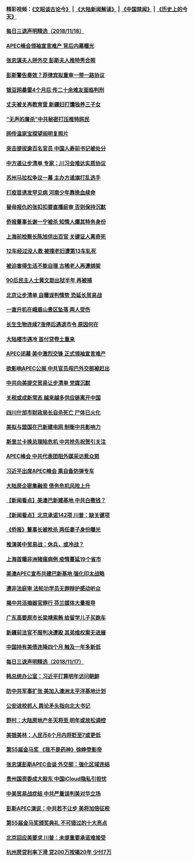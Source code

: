 #### 精彩视频：[《文昭谈古论今》](https://github.com/gfw-breaker/wenzhao/blob/master/README.md?t=11190631) | [《大陆新闻解读》](https://github.com/gfw-breaker/ntdtv-comedy/blob/master/README.md?t=11190631) | [《中国禁闻》](https://github.com/gfw-breaker/ntdtv-news/blob/master/README.md?t=11190631) | [《历史上的今天》](https://github.com/gfw-breaker/today-in-history/blob/master/README.md?t=11190631) 


#### [每日三退声明精选（2018/11/18）](../pages/nsc413/n10860710.md?t=11190631) 

#### [APEC峰会领袖宣言难产 背后内幕曝光](../pages/nsc413/n10860353.md?t=11190631) 

#### [张忠谋夫人拼外交 彭斯夫人推特秀合照](../pages/nsc413/n10860438.md?t=11190631) 

#### [彭斯警告奏效？菲律宾拟重审一带一路协议](../pages/nsc413/n10859795.md?t=11190631) 

#### [银豆网暴雷4个月后 传二十余难友面临判刑](../pages/nsc413/n10860094.md?t=11190631) 

#### [丈夫被关再教育营 新疆妇打馕独养三子女](../pages/nsc413/n10860145.md?t=11190631) 

#### [“无声的屠杀”中共秘密打压推特网民](../pages/nsc413/n10860170.md?t=11190631) 

#### [网传温家宝探望阎明复照片](../pages/nsc413/n10860218.md?t=11190631) 

#### [突击提拔逾百名官员 中国人寿前书记被处分](../pages/nsc413/n10860026.md?t=11190631) 

#### [中方递让步清单 专家：川习会难达实质协议](../pages/nsc413/n10860050.md?t=11190631) 

#### [苏州马拉松争议一幕 主办方递旗打乱选手](../pages/nsc413/n10860027.md?t=11190631) 

#### [打疫苗诱发罕见病 河南少年靠换血续命](../pages/nsc413/n10860046.md?t=11190631) 

#### [替母报仇的张扣扣要直播庭审 否则保持沉默](../pages/nsc413/n10859742.md?t=11190631) 

#### [侨报董事长谢一宁被杀 知情人爆其特务身份](../pages/nsc413/n10859953.md?t=11190631) 

#### [上海前检察长陈旭供出百官 关键证人离奇死](../pages/nsc413/n10859981.md?t=11190631) 

#### [12车经过没人救 被撞老妇遭第13车轧死](../pages/nsc413/n10859745.md?t=11190631) 

#### [被迫害得生活不能自理 古稀老人再遭绑架](../pages/nsc413/n10859788.md?t=11190631) 

#### [90后民主人士黄文勋出狱半年 再被捕](../pages/nsc413/n10859496.md?t=11190631) 

#### [北京让步清单 自曝误判情势 恐延长贸易战](../pages/nsc413/n10859763.md?t=11190631) 

#### [一直升机在峨眉山景区坠落 两人受伤](../pages/nsc413/n10859714.md?t=11190631) 

#### [长生生物连续7涨停后遇退市令 原因何在](../pages/nsc413/n10859706.md?t=11190631) 

#### [大陆楼市遇冷 首付贷卷土重来](../pages/nsc413/n10859521.md?t=11190631) 


#### [APEC闭幕 美中激烈交锋 正式领袖宣言难产](../pages/nsc413/n10859544.md?t=11190631) 

#### [欲影响APEC公报 中共官员闯巴外交部被赶出](../pages/nsc413/n10858990.md?t=11190631) 

#### [中共向美提交贸易让步清单 党媒沉默](../pages/nsc413/n10859041.md?t=11190631) 

#### [关税或成新常态 越来越多供应链离开中国](../pages/nsc413/n10858991.md?t=11190631) 

#### [四川什邡市财政局长自杀死亡 尸体已火化](../pages/nsc413/n10858923.md?t=11190631) 

#### [美拟与盟国在巴新建电网 制衡中共影响力](../pages/nsc413/n10859057.md?t=11190631) 

#### [斯里兰卡换总理陷危机 中共抢先祝贺引关注](../pages/nsc413/n10858860.md?t=11190631) 

#### [APEC峰会 中共代表团阻外媒采访惹众怒](../pages/nsc413/n10858859.md?t=11190631) 

#### [习近平出席APEC峰会 乘自备防弹专车](../pages/nsc413/n10858797.md?t=11190631) 

#### [大陆房企密集融资 债务危机风险上升](../pages/nsc413/n10858715.md?t=11190631) 

#### [【新闻看点】美澳巴新建基地 中共白撒钱？](../pages/nsc413/n10858636.md?t=11190631) 

#### [【新闻看点】北京承诺142项 川普：缺关键项](../pages/nsc413/n10858513.md?t=11190631) 

#### [《侨报》董事长被枪杀 两任妻子身份曝光](../pages/nsc413/n10858514.md?t=11190631) 

#### [推演美中贸易战：休兵，或冷战？](../pages/nsc413/n10857508.md?t=11190631) 

#### [上海首曝非洲猪瘟病例 疫情蔓延19个省市](../pages/nsc413/n10858413.md?t=11190631) 

#### [美澳APEC宣布共建巴新基地 强化印太战略](../pages/nsc413/n10858209.md?t=11190631) 

#### [遭非法庭审 法轮功学员无罪辩护感动听众](../pages/nsc413/n10854607.md?t=11190631) 

#### [揭中共活摘器官罪行 芬兰媒体大量报导](../pages/nsc413/n10856688.md?t=11190631) 

#### [广东高要原市长梁靖索贿 给留学儿子买跑车](../pages/nsc413/n10858412.md?t=11190631) 

#### [新疆前法官不服判决遭殴 其弟维权案无进展](../pages/nsc413/n10857612.md?t=11190631) 

#### [中国持有美债连降四个月 触及一年多新低](../pages/nsc413/n10858378.md?t=11190631) 

#### [每日三退声明精选（2018/11/17）](../pages/nsc413/n10858433.md?t=11190631) 

#### [韩总统办公室：习近平打算明年访问朝鲜](../pages/nsc413/n10858325.md?t=11190631) 

#### [防中共军事扩张 美加入澳洲太平洋基地计划](../pages/nsc413/n10858258.md?t=11190631) 


#### [公安进校抓人 舆论矛头指向北大书记](../pages/nsc413/n10858235.md?t=11190631) 

#### [野村：大陆房地产冬天将至 明年或放松调控](../pages/nsc413/n10857976.md?t=11190631) 

#### [美银美林：人民币6个月内将贬至7或更低](../pages/nsc413/n10858082.md?t=11190631) 

#### [第55届金马奖 《我不是药神》徐峥登影帝](../pages/nsc413/n10858106.md?t=11190631) 

#### [张忠谋彭斯APEC会谈 外交部：强化区域连结](../pages/nsc413/n10858068.md?t=11190631) 

#### [贵州国资委成大股东 中国iCloud隐私引担忧](../pages/nsc413/n10858083.md?t=11190631) 

#### [中美贸易战症结 中共严重误判美对华立场](../pages/nsc413/n10857352.md?t=11190631) 

#### [彭斯APEC演说：中共若不让步 美将加倍征税](../pages/nsc413/n10858071.md?t=11190631) 

#### [第55届金马奖颁奖典礼 不可错过的十大亮点](../pages/nsc413/n10858038.md?t=11190631) 

#### [北京回应美要求 川普：未提重要承诺难接受](../pages/nsc413/n10857142.md?t=11190631) 

#### [杭州房贷利率下滑 贷200万按揭20年 少付7万](../pages/nsc413/n10857654.md?t=11190631) 

